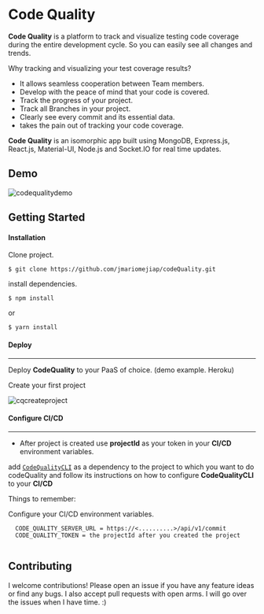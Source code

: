 

# Code Quality



**Code Quality** is a platform to track and visualize testing code coverage during the entire development cycle. 
So you can easily see all changes and trends.

Why tracking and visualizing your test coverage results?
* It allows seamless cooperation between Team members.
* Develop with the peace of mind that your code is covered.
* Track the progress of your project.
* Track all Branches in your project.
* Clearly see every commit and its essential data.
* takes the pain out of tracking your code coverage.

**Code Quality** is an isomorphic app built using MongoDB, Express.js, React.js, Material-UI, Node.js and Socket.IO for real time updates.


## Demo

![codequalitydemo](https://user-images.githubusercontent.com/22829270/39225292-4ce907f4-4800-11e8-97ff-ec988c895187.gif)





## Getting Started

#### Installation


Clone project.
```
$ git clone https://github.com/jmariomejiap/codeQuality.git
```

install dependencies.
```
$ npm install 
```
or 
```
$ yarn install
```

#### Deploy
___

Deploy **CodeQuality** to your PaaS of choice. (demo example. Heroku)

Create your first project 

![cqcreateproject](https://user-images.githubusercontent.com/22829270/39227592-4f655f74-480e-11e8-96a8-d5cb083b6d00.gif)




#### Configure CI/CD
___

* After project is created use **projectId** as your token in your **CI/CD** environment variables.

add [`CodeQualityCLI`](https://github.com/jmariomejiap/codeQualityCLI) as a dependency to the project to which you want to do codeQuality and follow its instructions on how to configure **CodeQualityCLI** to your **CI/CD**


Things to remember:

Configure your CI/CD environment variables. 

```
  CODE_QUALITY_SERVER_URL = https://<..........>/api/v1/commit
  CODE_QUALITY_TOKEN = the projectId after you created the project
  
```



## Contributing
I welcome contributions! Please open an issue if you have any feature ideas or find any bugs. I also accept pull requests with open arms. I will go over the issues when I have time. :)


